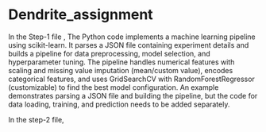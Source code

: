 # Dendrite_assignment 


In the Step-1 file , The Python code implements a machine learning pipeline using scikit-learn. It parses a JSON file containing experiment details and builds a pipeline for data preprocessing, model selection, and hyperparameter tuning. The pipeline handles numerical features with scaling and missing value imputation (mean/custom value), encodes categorical features, and uses GridSearchCV with RandomForestRegressor (customizable) to find the best model configuration. An example demonstrates parsing a JSON file and building the pipeline, but the code for data loading, training, and prediction needs to be added separately.

In the step-2 file, 
